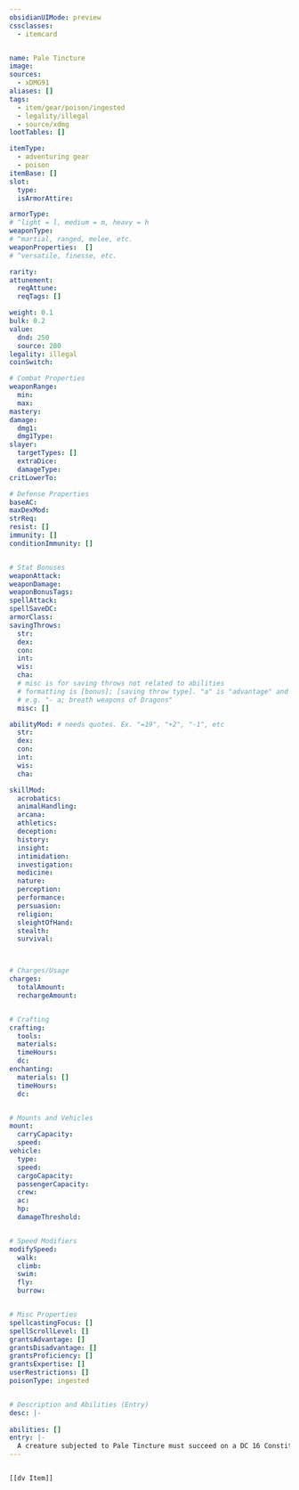 ```yaml
---
obsidianUIMode: preview
cssclasses:
  - itemcard


name: Pale Tincture
image: 
sources: 
  - xDMG91
aliases: []
tags: 
  - item/gear/poison/ingested
  - legality/illegal
  - source/xdmg
lootTables: []

itemType: 
  - adventuring gear
  - poison
itemBase: []
slot:
  type: 
  isArmorAttire: 

armorType:  
# ^light = l, medium = m, heavy = h
weaponType:
# ^martial, ranged, melee, etc.
weaponProperties:  []
# ^versatile, finesse, etc.  

rarity: 
attunement:
  reqAttune: 
  reqTags: []

weight: 0.1
bulk: 0.2
value:
  dnd: 250
  source: 280
legality: illegal
coinSwitch: 

# Combat Properties
weaponRange:
  min: 
  max: 
mastery: 
damage:
  dmg1: 
  dmg1Type:  
slayer:
  targetTypes: []
  extraDice: 
  damageType: 
critLowerTo: 

# Defense Properties
baseAC: 
maxDexMod: 
strReq: 
resist: []
immunity: []
conditionImmunity: []


# Stat Bonuses
weaponAttack: 
weaponDamage: 
weaponBonusTags:
spellAttack:
spellSaveDC:
armorClass: 
savingThrows: 
  str:
  dex:
  con:
  int:
  wis:
  cha:
  # misc is for saving throws not related to abilities
  # formatting is [bonus]; [saving throw type]. "a" is "advantage" and 1,2,3 are for +1,+2,+3 etc. 
  # e.g. "- a; breath weapons of Dragons"
  misc: []

abilityMod: # needs quotes. Ex. "=19", "+2", "-1", etc
  str: 
  dex: 
  con: 
  int: 
  wis: 
  cha: 

skillMod:
  acrobatics:
  animalHandling:
  arcana:
  athletics:
  deception:
  history:
  insight:
  intimidation:
  investigation:
  medicine:
  nature:
  perception:
  performance:
  persuasion:
  religion:
  sleightOfHand:
  stealth:
  survival:



# Charges/Usage
charges:
  totalAmount: 
  rechargeAmount: 


# Crafting
crafting:
  tools: 
  materials:
  timeHours: 
  dc: 
enchanting:
  materials: []
  timeHours: 
  dc: 


# Mounts and Vehicles
mount:
  carryCapacity:
  speed:
vehicle:
  type: 
  speed:
  cargoCapacity: 
  passengerCapacity: 
  crew: 
  ac: 
  hp: 
  damageThreshold: 


# Speed Modifiers
modifySpeed:
  walk:
  climb:
  swim:
  fly:
  burrow:


# Misc Properties
spellcastingFocus: []
spellScrollLevel: []
grantsAdvantage: []
grantsDisadvantage: []
grantsProficiency: []
grantsExpertise: []
userRestrictions: []
poisonType: ingested


# Description and Abilities (Entry)
desc: |-
  
abilities: []
entry: |-
  A creature subjected to Pale Tincture must succeed on a DC 16 Constitution saving throw or take 3 (1d6) Poison damage and have the [[Poisoned]] condition. The [[Poisoned]] creature repeats the save every 24 hours, taking 3 (1d6) Poison damage on a failed save. The damage the poison deals can't be healed by any means while the creature remains [[Poisoned]]. After seven successful saves against the poison, the creature is no longer [[Poisoned]].
---
```


```meta-bind-embed

[[dv Item]]

```